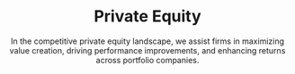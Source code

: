 ---
layout: industry
order: 1
title: Private Equity
subtitle: "In the competitive private equity landscape, we assist firms in maximizing value creation, driving performance improvements, and enhancing returns across portfolio companies."
intro: "SLKone partners with private equity firms to maximize value creation throughout the investment lifecycle. We bring a unique blend of strategic insight and operational expertise to drive performance improvements, accelerate growth, and enhance returns across portfolio companies."
blurb-intro: "Unlock the potential of your private equity investments with SLKone's expert guidance and innovative strategies."
landscape-title: "The Private Equity Landscape"
landscape-intro: "The private equity landscape is characterized by:"
landscape:
  - "Increasing competition for quality assets"
  - "Pressure to generate returns in a low-yield environment"
  - "Growing importance of operational value creation"
  - "Rising interest rates and economic uncertainty"
  - "Emphasis on ESG considerations in investment decisions"
landscape-conclusion: "These factors necessitate a more hands-on, value-driven approach to portfolio management."
approach-title: "Our Approach"
approach-intro: "SLKone's methodology is tailored to the unique challenges of private equity, focusing on:"
approach:
  - point: "Value Creation Planning"
    description: "Developing actionable roadmaps for EBITDA growth"
    icon: "fa-solid fa-chart-line"
  - point: "Operational Due Diligence"
    description: "Identifying improvement opportunities pre-acquisition"
    icon: "fa-solid fa-chart-line"
  - point: "Post-Merger Integration"
    description: "Ensuring smooth transitions and quick wins"
    icon: "fa-solid fa-chart-line"
  - point: "Performance Optimization"
    description: "Driving operational excellence across portfolio companies"
    icon: "fa-solid fa-chart-line"
  - point: "Exit Readiness"
    description: "Maximizing value in preparation for exit"
    icon: "fa-solid fa-chart-line"
why_choose:
  - point: "End-to-End Expertise"
    description: "Comprehensive support across the entire M&A lifecycle."
    icon: "fa-solid fa-arrows-left-right"
  - point: "Hands-On Approach"
    description: "Working alongside your team for successful implementation."
    icon: "fa-solid fa-wrench"
  - point: "Cross-Industry Experience"
    description: "Insights from a wide range of industries to enhance your processes."
    icon: "fa-solid fa-arrows-cross"
  - point: "Data-Driven Decisions"
    description: "Leveraging advanced analytics for strategic insights."
    icon: "fa-solid fa-chart-candlestick"
  - point: "Value Creation Focus"
    description: "Strategies designed to maximize value and achieve synergy targets."
    icon: "fa-solid fa-money-bill-transfer"
  - point: "Customized Solutions"
    description: "Tailored approaches recognizing unique transaction needs."
    icon: "fa-solid fa-diagram-project"
  - point: "Change Management Specialists"
    description: "Managing the human side of M&A for smooth transitions."
    icon: "fa-solid fa-people-line"
  - point: "Rapid Deployment"
    description: "Quick mobilization to support time-sensitive activities."
    icon: "fa-solid fa-rocket"
cta_title: "Ready to maximize value across your private equity portfolio?"
cta: "Contact SLKone today to discover how our tailored solutions can accelerate performance and enhance returns."
icon: "fa-solid fa-briefcase"
color: "tangerine"
background_image: "/assets/images/backgrounds/private-equity.webp"
permalink: /industries/private-equity
---